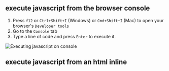 ## execute javascript from the browser console

1. Press `f12` or `Ctrl+Shift+I` (Windows) or `Cmd+Shift+I` (Mac) to open your browser's `Developer tools`
2. Go to the `Console` tab
3. Type a line of code and press `Enter` to execute it.

![Executing javascript on console](/cheatsheet-js/cheatsheet/basics/dev-tools.gif)

## execute javascript from an html inline <script> tag

You can add your **javascript script** directly to your **html files** using the `<script>` tag.

1. Open an text editor and paste the following content:

```html
<html>
	<head>
		<script>
			// !!! Add you javascript code inside the `script` tag !!!
			console.log("hello from html file");
		</script>
	</head>
	<body>
		<h1>Your script was executed!</h1>
		<p>
			Press <b><code>f12</code></b> and go to the <b><code>Console</code></b> to
			see the output.
		</p>
	</body>
</html>
```

2. Save the file with a `.html` extension (eg. `index.html`)
3. Open the file in your browser.

### Step by step

![Creating and opening a html file with inline script](/cheatsheet-js/cheatsheet/basics/inline-script.gif)

## execute an external javascript script from html

You can reference an **external script** in your html using using `<script src="script-url">`.

1. Create a script file called `script.js` with the following content:

```javascript
console.log("hello from external script");
```

2. Create html file called `index.html` in the same folder as `script.js` with the followin content:

```html
<html>
	<head>
		<script src="./script.js"></script>
	</head>
	<body>
		<h1>Your script was executed!</h1>
		<p>
			Press <b><code>f12</code></b> and go to the <b><code>Console</code></b> to
			see the output.
		</p>
	</body>
</html>
```

3. Open `index.html` in your browser

### Step by step

![Creating and opening a javascript and referencing it from html](/cheatsheet-js/cheatsheet/basics/external-script.gif)

## execute javascript outside the browser using Node.js

You can execute **javascript** code outside the browser using `Node.js`.

1. Download `Node.js` [here](https://nodejs.org/) and install it.
2. Create a file called `index.js` with the following content:

```javascript
console.log("hello from Node.js");
```

3. Open a terminal where the file is located
4. Execute the script with the following command: `node <filename>` (eg. `node index.js`)

### Step by step

![Executing a script using Node.js](/cheatsheet-js/cheatsheet/basics/node-js.gif)

## console.log()

```javascript
// Edit the messages bellow
console.log("👋");
console.log("message1", "message2", "message3");
```

## comments

```javascript
// Single line comments
/* 
    Multi-line comments:
    - a
    - b
*/
```

## variables

```javascript
// You can name values by defining variables
const variable1 = "1️⃣";
let variable2 = "2️⃣";
var variable3 = "3️⃣"; // `var` is not recommended

console.log(variable1, variable2, variable3);

// You can assign new values to `let` and `var` variables
variable2 = "❗";
variable3 = "❕";

console.log(variable1, variable2, variable3);

// `const` variables cannot be reassigned (uncomment line bellow)
// variable1 = "error";
// console.log(variable1);
```

## alert

```javascript
alert("👾 Hacker detected 👾");
```

## undefined and null

```javascript
// Special value for not assigned data
const u = undefined;
// Special value for empty or blank value
const n = null;

console.log(u, n);
```
